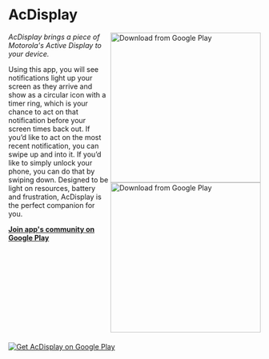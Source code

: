 AcDisplay
==========

<a href="https://play.google.com/store/apps/details?id=com.achep.activedisplay">
  <img alt="Download from Google Play" align="right" height="300"
       src="https://github.com/AChep/AcDisplay/raw/master/screenshots/screenshot2.png" />
  <img alt="Download from Google Play" align="right" height="300"
       src="https://github.com/AChep/AcDisplay/raw/master/screenshots/screenshot1.png" />
</a>

*AcDisplay brings a piece of Motorola's Active Display to your device.*

Using this app, you will see notifications light up your screen as they arrive and show as a circular icon with a timer ring, which is your chance to act on that notification before your screen times back out. If you’d like to act on the most recent notification, you can swipe up and into it. If you’d like to simply unlock your phone, you can do that by swiping down. Designed to be light on resources, battery and frustration, AcDisplay is the perfect companion for you.

**[Join app's community on Google Play](https://plus.google.com/u/0/communities/102085470313050914854)**

<a href="https://play.google.com/store/apps/details?id=com.achep.activedisplay">
  <img alt="Get AcDisplay on Google Play" vspace="20"
       src="https://github.com/AChep/AcDisplay/raw/master/art/google_play.png" />
</a>

